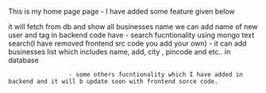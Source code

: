 This is my home page page -
I have added some feature given below

it will fetch from db and show all businesses name
we can add name of new user and tag
in backend code have - search fucntionality using mongo text search(I have removed frontend src code you add your own)
                     - it can add businesses list which includes name, add, city , pincode and etc.. in database
                     
                     - some others fucntionality which I have added in backend and it will b update soon with frontend sorce code. 
